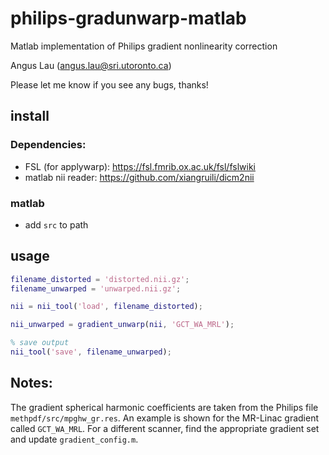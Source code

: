 # philips-gradunwarp-matlab

Matlab implementation of Philips gradient nonlinearity correction

Angus Lau (angus.lau@sri.utoronto.ca)

Please let me know if you see any bugs, thanks!

## install

### Dependencies:
* FSL (for applywarp): https://fsl.fmrib.ox.ac.uk/fsl/fslwiki
* matlab nii reader: https://github.com/xiangruili/dicm2nii

### matlab
* add `src` to path

## usage

```matlab
filename_distorted = 'distorted.nii.gz';
filename_unwarped = 'unwarped.nii.gz';

nii = nii_tool('load', filename_distorted);

nii_unwarped = gradient_unwarp(nii, 'GCT_WA_MRL');

% save output
nii_tool('save', filename_unwarped);
```

## Notes:

The gradient spherical harmonic coefficients are taken from the Philips file `methpdf/src/mpghw_gr.res`. An example is shown for the MR-Linac gradient called `GCT_WA_MRL`. For a different scanner, find the appropriate gradient set and update `gradient_config.m`.
